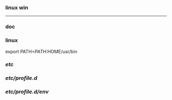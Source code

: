 ### linux win
---

### doc

### linux
export PATH=$PATH:$HOME/usr/bin

### *etc*
### *etc/profile.d*
### *etc/profile.d/env*
























